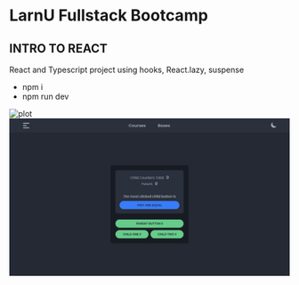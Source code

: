 # LarnU Fullstack Bootcamp

## INTRO TO REACT

React and Typescript project using hooks, React.lazy, suspense

- npm i
- npm run dev

![plot](./src/assets/chrome-capture-2022-6-26.gif)
![plot](./src/assets/screen.png)
